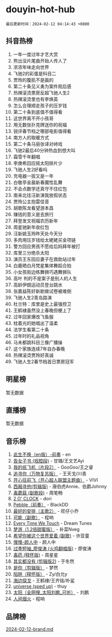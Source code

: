 # douyin-hot-hub

`最后更新时间：2024-02-12 04:14:43 +0800`

## 抖音热榜

1. 一年一度过年才艺大赏
1. 熊出没片尾曲开始人传人了
1. 浓浓年味走向世界
1. 飞驰2的彩蛋是科目二
1. 贾玲的腹肌不是画的
1. 第二十条见义勇为案件观后感
1. 热辣滚烫票房反超飞驰人生2
1. 热辣滚烫里也有李焕英
1. 怎么合理顺走孩子的压岁钱
1. 第二十条到底值不值得看
1. 这世界离不开小孩哥
1. 用无数张扑克牌送你的祝福
1. 锐评春节档之哪部电影值得看
1. 南方人的取暖方式
1. 第二十条马丽张译对峙戏
1. 飞驰2最后40分钟热血到想大叫
1. 霜雪千年翻唱
1. 李庚希回应摇太阳排片少
1. 飞驰人生2好看吗
1. 充电器一拔又是一年
1. 白敬亭金晨新春魔性乱舞
1. 不会点数学还真守不住红包
1. 南来北往汪新演我放假状态
1. 贾玲公主抱雷佳音
1. 胡歌陈龙看望游本昌
1. 赚钱的意义是去旅行
1. 拜登发文祝福农历新年
1. 周星驰新年收红包
1. 汪新姚玉玲昨天处今天分
1. 多肉用压岁钱给太姥姥买金项链
1. 警方回应男孩不愿给后妈拜年被打
1. 库里三分绝杀太阳
1. 演员王东回应妻子在救助站过年
1. 白鹿晒白月梵星集体舞蹈合拍
1. 小女孩街边练舞狮巧遇舞狮队
1. 高叶 判的不是案子是别人的人生
1. 高龄伊朗运动员登台跳水
1. 张嘉益陈好新剧做试卷被难倒
1. 飞驰人生2青岛路演
1. 杜兰特：库里是史上最强控卫
1. 王鹤棣虽然没上春晚但梗上了
1. 过年回家爆改飞鱼服
1. 枕着光的她唱出了温柔
1. 法学生看第二十条
1. 过年时的礼品视角
1. 马未都跳科目三像广播操
1. 这个家族连续7年自办春晚
1. 热辣滚烫贾玲好真诚
1. 飞驰人生2春节档首日票房冠军

## 明星榜

暂无数据

## 直播榜

暂无数据

## 音乐榜

1. [此生不换（en版）-前奏](https://sf5-hl-cdn-tos.douyinstatic.com/obj/tos-cn-ve-2774/oMDvUGwhKrKYDEqXiMYEwxZqBWIJFA92CiLAO) - en
1. [告女子书 (戏腔段)](https://sf3-cdn-tos.douyinstatic.com/obj/tos-cn-ve-2774/osCCzFxWgstBDi92ZfBB4ht7gQENBmQMAl0eI6) - 甘璐/王文艺Ayi
1. [我的纸飞机（片段2）](https://sf6-cdn-tos.douyinstatic.com/obj/tos-cn-ve-2774/oM2ZrKcg2CD5AeRB2gkeXOFB1IxAGJdZPazYHf) - GooGoo/王之睿
1. [追寻你（万物复苏版）](https://sf3-cdn-tos.douyinstatic.com/obj/tos-cn-ve-2774/oYeAZJsbjIDit9APmBg8u6uDUQnHmoCf3gbo74) - 王天戈/川青
1. [开心往前飞（开心超人联盟主题曲）](https://sf5-hl-cdn-tos.douyinstatic.com/obj/tos-cn-ve-2774/9d8fb7c82cf1421fb93a9fe925275e0a) - VIVI
1. [西厢寻他(剪辑版)](https://sf3-cdn-tos.douyinstatic.com/obj/tos-cn-ve-2774/oUsAVfAQKlRNxEv5qxvIB8o5qmIWUcXbzJKJhw) - 唐伯虎Annie、伯爵Johnny
1. [毒蘑菇 (副歌段)](https://sf5-hl-cdn-tos.douyinstatic.com/obj/tos-cn-ve-2774/ocDEUsfdLjxnlFXtfogBCiQCEqYB7QZgZ8VViM) - 周笔畅
1. [2 O' CLOCK](https://sf5-hl-cdn-tos.douyinstatic.com/obj/tos-cn-ve-2774/oIUBICeqlYQHTigCBOnCMlwBZJkgiBjt1oDfbg) - dori
1. [Pebble（前奏）](https://sf5-hl-cdn-tos.douyinstatic.com/obj/tos-cn-ve-2774/5e6913036e674b34b92df6abd1361f00) - BlackDD
1. [最好的安排（主歌2）](https://sf5-hl-cdn-tos.douyinstatic.com/obj/tos-cn-ve-2774/oMMZX1DuHpMwgoDztBmZswgQnbCeeANZxBHkFY) - 旺仔小乔
1. [可能（副歌）](https://sf5-hl-cdn-tos.douyinstatic.com/obj/tos-cn-ve-2774/cde1731888894259b333569393c2fb51) - 程响
1. [Every Time We Touch](https://sf5-hl-cdn-tos.douyinstatic.com/obj/tos-cn-ve-2774/ogN6lUKQeBBfEVhIOMikG1CcJjugxk1tztZyhP) - Dream Tunes
1. [梦游（1.2倍甜蜜版）](https://sf5-hl-cdn-tos.douyinstatic.com/obj/tos-cn-ve-2774/o4gyAUm8hwufoEABmwVIiQtHsFuGzAEEWtNMzo) - 补菜Nveg
1. [希望你被这个世界爱着 (副歌)](https://sf5-hl-cdn-tos.douyinstatic.com/obj/tos-cn-ve-2774/oUHCmWQfZlE3QQBKBeD8rCFLpJzPgCpImhsxMt) - 许亚童
1. [慢慢-颜人中](https://sf3-cdn-tos.douyinstatic.com/obj/tos-cn-ve-2774/ocjHNfBXdBxQNC8ZGAeoLMFTUgtBg8bkExunDC) - 颜人中
1. [过季短袖_廖俊涛 (火鸡翻唱版)](https://sf5-hl-cdn-tos.douyinstatic.com/obj/tos-cn-ve-2774/ogQVJl0tRBKxQgZji7YClFEBrVDeHpPTWfCZbQ) - 廖俊涛
1. [毒药 (释怀版)](https://sf3-cdn-tos.douyinstatic.com/obj/tos-cn-ve-2774/oYILMEAzspdZBIzy4frJNB8ZHPHWAhiwowd4Ad) - 周星星
1. [其实都没有 (剪辑版2)](https://sf5-hl-cdn-tos.douyinstatic.com/obj/tos-cn-ve-2774/oEBNQenHZtBhxYjGgUDQk0BCHTigQafgFlbQ7k) - 于冬然
1. [是你（剪辑版）](https://sf3-cdn-tos.douyinstatic.com/obj/tos-cn-ve-2774/46019dae783c4c969944217fe1cfafc4) - 梦然
1. [陷阱（释怀版）](https://sf6-cdn-tos.douyinstatic.com/obj/tos-cn-ve-2774/oE8C21LeZrzKLDFfQYgMzx4GAIHageG5IzayY7) - Zy/白允y
1. [海边探戈](https://sf6-cdn-tos.douyinstatic.com/obj/tos-cn-ve-2774/os9gE0VQCGqt6VQkZDyBBYvfSDY0QFe3vVmubn) - 王鹤棣/王齐铭/朴鲨
1. [universe (sped up)](https://sf5-hl-cdn-tos.douyinstatic.com/obj/tos-cn-ve-2774/oIQnurQLDCsdYeegkM4CKuVb23MZBXtX6QB8bv) - thuy
1. [太阳（全网搜_太阳刘鹏_可听）](https://sf3-cdn-tos.douyinstatic.com/obj/tos-cn-ve-2774/ogWbyIQnlBFImVbeDocRdCIYtBHlbJXgfZMvgz) - 刘鹏
1. [人间烟火](https://sf5-hl-cdn-tos.douyinstatic.com/obj/tos-cn-ve-2774/947983139f35446684610238bba8e7a9) - 程响

## 品牌榜

[2024-02-12-brand.md](2024-02-12-brand.md)
